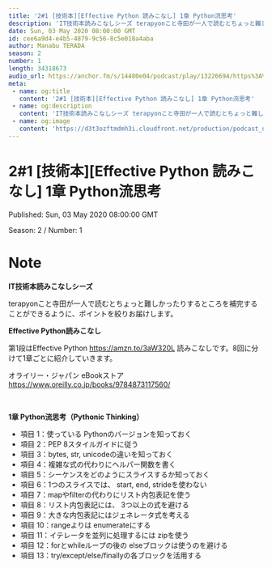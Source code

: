 ```yaml
---
title: '2#1 [技術本][Effective Python 読みこなし] 1章 Python流思考'
description: 'IT技術本読みこなしシーズ terapyonこと寺田が一人で読むとちょっと難しかったりするところを補完することができるように、ポイントを絞りお届けします。 Effective Python読みこなし '
date: Sun, 03 May 2020 08:00:00 GMT
id: cee6a9d4-e4b5-4879-9c56-8c5e018a4aba
author: Manabu TERADA
season: 2
number: 1
length: 34318673
audio_url: https://anchor.fm/s/14480e04/podcast/play/13226694/https%3A%2F%2Fd3ctxlq1ktw2nl.cloudfront.net%2Fproduction%2F2020-4-3%2F69740822-48000-2-7ab0abef48658.mp3
meta:
 - name: og:title
   content: '2#1 [技術本][Effective Python 読みこなし] 1章 Python流思考'
 - name: og:description
   content: 'IT技術本読みこなしシーズ terapyonこと寺田が一人で読むとちょっと難しかったりするところを補完することができるように、ポイントを絞りお届けします。 Effective Python読みこなし '
 - name: og:image
   content: 'https://d3t3ozftmdmh3i.cloudfront.net/production/podcast_uploaded_episode/3302665/3302665-1588490193980-bdbae9b162edd.jpg'
---
```

# 2#1 [技術本][Effective Python 読みこなし] 1章 Python流思考

Published: Sun, 03 May 2020 08:00:00 GMT

Season: 2 / Number: 1

# Note

<p><strong>IT技術本読みこなしシーズ</strong></p>
<p>terapyonこと寺田が一人で読むとちょっと難しかったりするところを補完することができるように、ポイントを絞りお届けします。</p>
<p><strong>Effective Python読みこなし</strong></p>
<p>第1段はEffective Python <a href="https://amzn.to/3aW320L" rel="noreferrer nofollow noopener" target="_blank">https://amzn.to/3aW320L</a> 読みこなしです。8回に分けて1章ごとに紹介していきます。</p>
<p>オライリー・ジャパン eBookストア <a href="https://www.oreilly.co.jp/books/9784873117560/" rel="noreferrer nofollow noopener" target="_blank">https://www.oreilly.co.jp/books/9784873117560/</a></p>
<p><br></p>
<p><strong>1章 Python流思考（Pythonic Thinking）</strong></p>
<ul>
 <li>項目 1：使っている Pythonのバージョンを知っておく</li>
 <li>項目 2：PEP 8スタイルガイドに従う</li>
 <li>項目 3：bytes, str, unicodeの違いを知っておく</li>
 <li>項目 4：複雑な式の代わりにヘルパー関数を書く</li>
  <li>項目 5：シーケンスをどのようにスライスするか知っておく</li>
  <li>項目 6：1つのスライスでは、 start, end, strideを使わない</li>
  <li>項目 7：mapやfilterの代わりにリスト内包表記を使う</li>
  <li>項目 8：リスト内包表記には、 3つ以上の式を避ける</li>
  <li>項目 9：大きな内包表記にはジェネレータ式を考える</li>
  <li>項目 10：rangeよりは enumerateにする</li>
  <li>項目 11：イテレータを並列に処理するには zipを使う</li>
  <li>項目 12：forとwhileループの後の elseブロックは使うのを避ける</li>
  <li>項目 13：try/except/else/finallyの各ブロックを活用する</li>
</ul>



<a-player 
:options="{
  audio: [
    {
        name: '2#1 [技術本][Effective Python 読みこなし] 1章 Python流思考',
        artist: 'terapyon',
        url: 'https://anchor.fm/s/14480e04/podcast/play/13226694/https%3A%2F%2Fd3ctxlq1ktw2nl.cloudfront.net%2Fproduction%2F2020-4-3%2F69740822-48000-2-7ab0abef48658.mp3',
        cover: 'https://d3t3ozftmdmh3i.cloudfront.net/production/podcast_uploaded_episode/3302665/3302665-1588490193980-bdbae9b162edd.jpg'
    }
    ]
}"
/>

